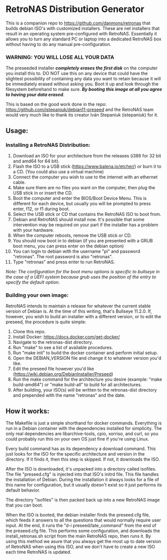 # RetroNAS Distribution Generator
This is a companion repo to https://github.com/danmons/retronas that builds debian ISO's with customized installers. These are net installers that result in an operating system pre-configured with RetroNAS. Essentially it allows you to turn any standard PC or laptop into a dedicated RetroNAS box without having to do any manual pre-configuration.

### WARNING: YOU WILL LOSE ALL YOUR DATA

The preseeded installer ***completely erases the first disk*** on the computer you install this to. DO NOT use this on any device that could have the slightest possibility of containing any data you want to retain because it will be immediately erased without asking you. Boot it up and look through the filesystem beforehand to make sure. ***By booting this image at all you agree to having your data erased***.

This is based on the good work done in the repo: https://github.com/istepaniuk/debian11-preseed and the RetroNAS team would very much like to thank its creator Iván Stepaniuk (istepaniuk) for it.

## Usage:

### Installing a RetroNAS Distribution:
1. Download an ISO for your architecture from the releases (i386 for 32 bit and amd64 for 64 bit).
2. Flash the ISO to a USB stick (https://www.balena.io/etcher/) or burn it to a CD. (You could also use a virtual machine)
3. Connect the computer you wish to use to the internet with an ethernet cable.
4. Make sure there are no files you want on the computer, then plug the USB stick in or insert the CD.
5. Boot the computer and enter the BIOS/Boot Device Menu. This is different for each device, but usually you will be prompted to press enter, f12, or f1 during boot.
6. Select the USB stick or CD that contains the RetroNAS ISO to boot from.
7. Debian and RetroNAS should install now. It's possible that some intervention may be required on your part if the installer has a problem with your hardware.
8. When the computer reboots, remove the USB stick or CD.
9. You should now boot in to debian (if you are presented with a GRUB boot menu, you can press enter on the debian option)
10. You can login to debian with the username "pi" and password "retronas". The root password is also "retronas".
11. Type "retronas" and press enter to run RetroNAS.

*Note: The configuration for the boot menu options is specific to bullseye in the case of a UEFI system because grub uses the position of the entry to specify the default option.*

### Building your own image:
RetroNAS intends to maintain a release for whatever the current stable version of Debian is. At the time of this writing, that's Bullseye 11.2.0. If, however, you wish to build an installer with a different version, or to edit the preseed, the procedure is quite simple:

1. Clone this repo.
2. Install Docker: https://docs.docker.com/get-docker/
3. Navigate to the retronas-dist directory.
4. Run "make" to see a list of available procedures.
5. Run "make init" to build the docker container and perform initial setup.
6. Open the DEBIAN_VERSION file and change it to whatever version you'd like.
7. Edit the preseed file however you'd like (https://wiki.debian.org/DebianInstaller/Preseed)
8. Run the make command for the architecture you desire (example: "make build-amd64") or "make build-all" to build for all architectures.
9. After building, your ISO(s) will be written to the retronas-dist directory and prepended with the name "retronas" and the date.

## How it works:

The Makefile is just a simple shorthand for docker commands. Everything is run in a Debian container with the dependencies installed for simplicity. The only real dependencies are libarchive-tools, cpio, xorriso, and curl, so you could probably run this on your own OS just fine if you're using Linux.

Every build command has as its dependency a download command. This just looks for the ISO for the specific architecture and version in the directory. If it finds it, then this step is skipped. If not, it downloads the ISO. 

After the ISO is downloaded, it's unpacked into a directory called isofiles. The file "preseed.cfg" is injected into that ISO's initrd file. This file handles the installation of Debian. During the installation it always looks for a file of this name for configuration, but it usually doesn't exist so it just performs its default behavior.

The directory "isofiles" is then packed back up into a new RetroNAS image that you can boot.

When the ISO is booted, the debian installer finds the preseed.cfg file, which feeds it answers to all the questions that would normally require user input. At the end, it runs the "d-i preseed/late_command" from the end of the preseed.cfg file. This performs some configuration, and downloads the install_retronas.sh script from the main RetroNAS repo, then runs it. By using this method we asure that you always get the most up to date version of RetroNAS when using this ISO,
and we don't have to create a new ISO each time RetroNAS is updated.
